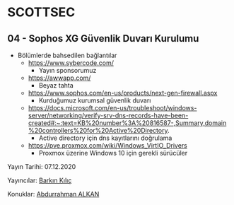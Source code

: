 
  

# SCOTTSEC

## 04 - Sophos XG Güvenlik Duvarı Kurulumu

* Bölümlerde bahsedilen bağlantılar
	* https://www.sybercode.com/ 
		* Yayın sponsorumuz
	* https://awwapp.com/ 
		* Beyaz tahta
	* https://www.sophos.com/en-us/products/next-gen-firewall.aspx
		* Kurduğumuz kurumsal güvenlik duvarı
  * https://docs.microsoft.com/en-us/troubleshoot/windows-server/networking/verify-srv-dns-records-have-been-created#:~:text=KB%20number%3A%20816587-,Summary,domain%20controllers%20for%20Active%20Directory.
    * Active directory için dns kayıtlarını doğrulama
  * https://pve.proxmox.com/wiki/Windows_VirtIO_Drivers
    * Proxmox üzerine Windows 10 için gerekli sürücüler 



Yayın Tarihi: 07.12.2020

Yayıncılar: [Barkın Kılıç](https://twitter.com/barknkilic)

Konuklar: [Abdurrahman ALKAN](https://tr.linkedin.com/in/aalkan)
